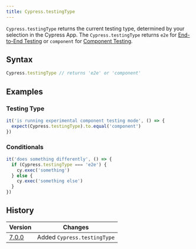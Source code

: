```yaml
---
title: Cypress.testingType
---
```


`Cypress.testingType` returns the current testing type, determined by your
selection in the Cypress App. The `Cypress.testingType` returns `e2e` for
[End-to-End Testing](/guides/core-concepts/testing-types#What-is-End-to-end-Testing)
or `component` for
[Component Testing](/guides/core-concepts/testing-types#What-is-Component-Testing).

## Syntax

```javascript
Cypress.testingType // returns 'e2e' or 'component'
```

## Examples

### Testing Type

```javascript
it('is running experimental component testing mode', () => {
  expect(Cypress.testingType).to.equal('component')
})
```

### Conditionals

```javascript
it('does something differently', () => {
  if (Cypress.testingType === 'e2e') {
    cy.exec('something')
  } else {
    cy.exec('something else')
  }
})
```

## History

| Version                               | Changes                     |
| ------------------------------------- | --------------------------- |
| [7.0.0](/guides/references/changelog) | Added `Cypress.testingType` |
